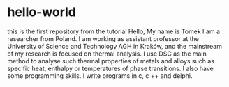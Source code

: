 # hello-world
this is the first repository from the tutorial
Hello, My name is Tomek I am a researcher from Poland. I am working as assistant professor at the University of Science and Technology AGH in Kraków, and the mainstream of my research is focused on thermal analysis. I use DSC as the main method to analyse such thermal properties of metals and alloys such as specific heat, enthalpy or temperatures of phase transitions.
I also have some programming skills. I write programs in c, c ++ and delphi.
